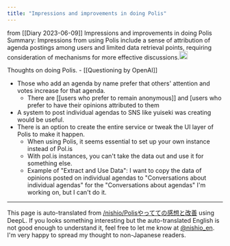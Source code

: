 ```yaml
---
title: "Impressions and improvements in doing Polis"
---
```


from  [[Diary 2023-06-09]]
Impressions and improvements in doing Polis
Summary: Impressions from using Polis include a sense of attribution of agenda postings among users and limited data retrieval points, requiring consideration of mechanisms for more effective discussions.<img src='https://scrapbox.io/api/pages/nishio-en/gpt/icon' alt='gpt.icon' height="19.5"/>

Thoughts on doing Polis.
    - [[Questioning by OpenAI]]
- Those who add an agenda by name prefer that others' attention and votes increase for that agenda.
    - There are [[users who prefer to remain anonymous]] and [users who prefer to have their opinions attributed to them
- A system to post individual agendas to SNS like yuiseki was creating would be useful.
- There is an option to create the entire service or tweak the UI layer of Polis to make it happen.
    - When using Polis, it seems essential to set up your own instance instead of Pol.is
    - With pol.is instances, you can't take the data out and use it for something else.
    - Example of "Extract and Use Data": I want to copy the data of opinions posted on individual agendas to "Conversations about individual agendas" for the "Conversations about agendas" I'm working on, but I can't do it.


---
This page is auto-translated from [/nishio/Polisやってての感想と改善](https://scrapbox.io/nishio/Polisやってての感想と改善) using DeepL. If you looks something interesting but the auto-translated English is not good enough to understand it, feel free to let me know at [@nishio_en](https://twitter.com/nishio_en). I'm very happy to spread my thought to non-Japanese readers.